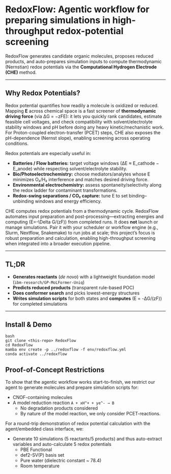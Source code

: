 # RedoxFlow: Agentic workflow for preparing simulations in high-throughput redox-potential screening 

RedoxFlow generates candidate organic molecules, proposes reduced products, and auto-prepares simulation inputs to compute thermodynamic (Nernstian) redox potentials via the **Computational Hydrogen Electrode (CHE)** method.

---

## Why Redox Potentials?
Redox potential quantifies how readily a molecule is oxidized or reduced. Mapping **E** across chemical space is a fast screener of **thermodynamic driving force** (via ΔG = −zFE): it lets you quickly rank candidates, estimate feasible cell voltages, and check compatibility with solvent/electrolyte stability windows and pH before doing any heavy kinetic/mechanistic work. For Proton-coupled electron-transfer (PCET) steps, CHE also exposes the pH-dependence (Nernst slope), enabling screening across operating conditions.

Redox potentials are especially useful in:
- **Batteries / Flow batteries:** target voltage windows (∆E ≈ E_cathode − E_anode) while respecting solvent/electrolyte stability.
- **Bio/Photoelectrochemistry:** choose mediators/analytes whose E minimizes O₂/H₂ interference and matches desired driving force.
- **Environmental electrochemistry:** assess spontaneity/selectivity along the redox ladder for contaminant transformations.
- **Redox-swing separations / CO₂ capture:** tune E to set binding–unbinding windows and energy efficiency.

CHE computes redox potentials from a thermodynamic cycle. RedoxFlow automates input preparation and post-processing—extracting energies and computing \(E=-\Delta G/(zF)\) from completed runs. It does **not** launch or manage simulations. Pair it with your scheduler or workflow engine (e.g., Slurm, Nextflow, Snakemake) to run jobs at scale; this project’s focus is robust preparation and calculation, enabling high-throughput screening when integrated into a broader execution pipeline.

---

## TL;DR
- **Generates reactants** (_de novo_) with a lightweight foundation model (`ibm-research/GP-MoLFormer-Uniq`)
- **Predicts reduced products** (transparent rule-based POC)
- **Does conformer search** and picks lowest-energy structures
- **Writes simulation scripts** for both states and **computes** \(E = -ΔG/(zF)\) for completed simulations

---

## Install & Demo

```
bash
git clone <this-repo> RedoxFlow
cd RedoxFlow
mamba env create -p ../redoxflow -f env/redoxflow.yml
conda activate ../redoxflow
```

## Proof-of-Concept Restrictions

To show that the agentic workflow works start-to-finish, we restrict our agent to generate molecules and prepare simulation scripts for:
* CNOF-containing molecules
* A model reduction reaction `A + xH^+ + ye^- → B`
    * No degradation products considered
    * By nature of the model reaction, we only consider PCET-reactions.

For a round-trip demonstration of redox potential calculation with the agent/embedded class interface, we:
* Generate 10 simulations (5 reactants/5 products) and thus auto-extract variables and auto-calculate 5 redox potentials
    * PBE Functional
    * def2-SV(P) basis set
    * Pure water (dielectric constant ~ 78.4)
    * Room temperature

